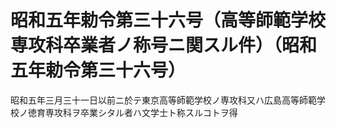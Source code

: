 # 昭和五年勅令第三十六号（高等師範学校専攻科卒業者ノ称号ニ関スル件）（昭和五年勅令第三十六号）
昭和五年三月三十一日以前ニ於テ東京高等師範学校ノ専攻科又ハ広島高等師範学校ノ徳育専攻科ヲ卒業シタル者ハ文学士ト称スルコトヲ得
